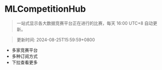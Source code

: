 # MLCompetitionHub

> 一站式显示各大数据竞赛平台正在进行的比赛，每天 16:00 UTC+8 自动更新。
  
> 更新时间: 2024-08-25T15:59:59+0800 

* 多家竞赛平台
* 多种订阅方式
* 下拉查看更多